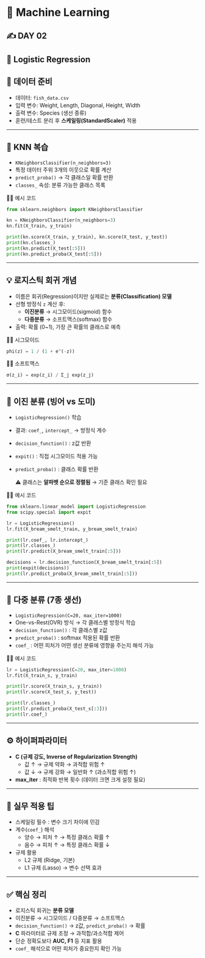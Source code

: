 # 🤖 Machine Learning

## ✍️ DAY 02

## 🎲 Logistic Regression

## 🧹 데이터 준비

- 데이터: `fish_data.csv`
- 입력 변수: Weight, Length, Diagonal, Height, Width
- 출력 변수: Species (생선 종류)
- 훈련/테스트 분리 후 **스케일링(StandardScaler)** 적용

---

## 🧠 KNN 복습

- `KNeighborsClassifier(n_neighbors=3)`
- 특정 데이터 주위 3개의 이웃으로 확률 계산
- `predict_proba()` → 각 클래스일 확률 반환
- `classes_` 속성: 분류 가능한 클래스 목록

🧑‍💻 예시 코드

```python
from sklearn.neighbors import KNeighborsClassifier

kn = KNeighborsClassifier(n_neighbors=3)
kn.fit(X_train, y_train)

print(kn.score(X_train, y_train), kn.score(X_test, y_test))
print(kn.classes_)
print(kn.predict(X_test[:5]))
print(kn.predict_proba(X_test[:5]))
```

---

## 💡 로지스틱 회귀 개념

- 이름은 회귀(Regression)이지만 실제로는 **분류(Classification) 모델**
- 선형 방정식 `z` 계산 후:
    - **이진분류** → 시그모이드(sigmoid) 함수
    - **다중분류** → 소프트맥스(softmax) 함수
- 출력: 확률 (0~1), 가장 큰 확률의 클래스로 예측

🧑‍💻 시그모이드

```python
phi(z) = 1 / (1 + e^(-z))
```

🧑‍💻 소프트맥스

```python
σ(z_i) = exp(z_i) / Σ_j exp(z_j)
```

---

## 🎣 이진 분류 (빙어 vs 도미)

- `LogisticRegression()` 학습
- 결과: `coef_`, `intercept_` → 방정식 계수
- `decision_function()` : z값 반환
- `expit()` : 직접 시그모이드 적용 가능
- `predict_proba()` : 클래스 확률 반환
    
    ⚠️ 클래스는 **알파벳 순으로 정렬됨** → 기준 클래스 확인 필요
    

🧑‍💻 예시 코드

```python
from sklearn.linear_model import LogisticRegression
from scipy.special import expit

lr = LogisticRegression()
lr.fit(X_bream_smelt_train, y_bream_smelt_train)

print(lr.coef_, lr.intercept_)
print(lr.classes_)
print(lr.predict(X_bream_smelt_train[:5]))

decisions = lr.decision_function(X_bream_smelt_train[:5])
print(expit(decisions))
print(lr.predict_proba(X_bream_smelt_train[:5]))
```

---

## 🍣 다중 분류 (7종 생선)

- `LogisticRegression(C=20, max_iter=1000)`
- One-vs-Rest(OVR) 방식 → 각 클래스별 방정식 학습
- `decision_function()` : 각 클래스별 z값
- `predict_proba()` : softmax 적용된 확률 반환
- `coef_` : 어떤 피처가 어떤 생선 분류에 영향을 주는지 해석 가능

🧑‍💻 예시 코드

```python
lr = LogisticRegression(C=20, max_iter=1000)
lr.fit(X_train_s, y_train)

print(lr.score(X_train_s, y_train))
print(lr.score(X_test_s, y_test))

print(lr.classes_)
print(lr.predict_proba(X_test_s[:3]))
print(lr.coef_)
```

---

## ⚙️ 하이퍼파라미터

- **C (규제 강도, Inverse of Regularization Strength)**
    - 값 ↑ → 규제 약화 → 과적합 위험 ↑
    - 값 ↓ → 규제 강화 → 일반화 ↑ (과소적합 위험 ↑)
- **max_iter** : 최적화 반복 횟수 (데이터 크면 크게 설정 필요)

---

## 📌 실무 적용 팁

- 스케일링 필수 : 변수 크기 차이에 민감
- 계수(`coef_`) 해석
    - 양수 → 피처 ↑ → 특정 클래스 확률 ↑
    - 음수 → 피처 ↑ → 특정 클래스 확률 ↓
- 규제 활용
    - L2 규제 (Ridge, 기본)
    - L1 규제 (Lasso) → 변수 선택 효과

---

## ✅ 핵심 정리

- 로지스틱 회귀는 **분류 모델**
- 이진분류 → 시그모이드 / 다중분류 → 소프트맥스
- `decision_function()` → z값, `predict_proba()` → 확률
- **C** 파라미터로 규제 조정 → 과적합/과소적합 제어
- 단순 정확도보다 **AUC, F1** 등 지표 활용
- `coef_` 해석으로 어떤 피처가 중요한지 확인 가능